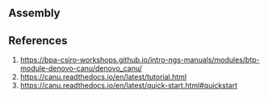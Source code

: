 ## Assembly

## References
1. https://bpa-csiro-workshops.github.io/intro-ngs-manuals/modules/btp-module-denovo-canu/denovo_canu/
2. https://canu.readthedocs.io/en/latest/tutorial.html
3. https://canu.readthedocs.io/en/latest/quick-start.html#quickstart
